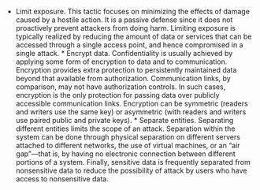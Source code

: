 *  Limit exposure. This tactic focuses on minimizing the effects of damage caused by a hostile action. It is a passive defense since it does not proactively prevent attackers from doing harm. Limiting exposure is typically realized by reducing the amount of data or services that can be accessed through a single access point, and hence compromised in a single attack. *  Encrypt data. Confidentiality is usually achieved by applying some form of encryption to data and to communication. Encryption provides extra protection to persistently maintained data beyond that available from authorization. Communication links, by comparison, may not have authorization controls. In such cases, encryption is the only protection for passing data over publicly accessible communication links. Encryption can be symmetric (readers and writers use the same key) or asymmetric (with readers and writers use paired public and private keys). *  Separate entities. Separating different entities limits the scope of an attack. Separation within the system can be done through physical separation on different servers attached to different networks, the use of virtual machines, or an “air gap”—that is, by having no electronic connection between different portions of a system. Finally, sensitive data is frequently separated from nonsensitive data to reduce the possibility of attack by users who have access to nonsensitive data.